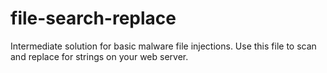 file-search-replace
===================

Intermediate solution for basic malware file injections. Use this file to scan and replace for strings on your web server.
